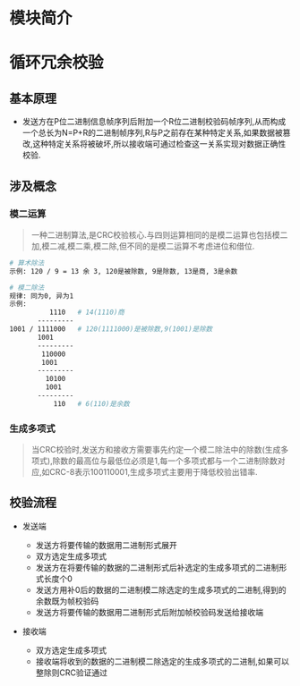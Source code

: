 # 模块简介



# 循环冗余校验

## 基本原理

* 发送方在P位二进制信息帧序列后附加一个R位二进制校验码帧序列,从而构成一个总长为N=P+R的二进制帧序列,R与P之前存在某种特定关系,如果数据被篡改,这种特定关系将被破坏,所以接收端可通过检查这一关系实现对数据正确性校验.

## 涉及概念

### 模二运算

> 一种二进制算法,是CRC校验核心.与四则运算相同的是模二运算也包括模二加,模二减,模二乘,模二除,但不同的是模二运算不考虑进位和借位.

```bash
# 算术除法
示例: 120 / 9 = 13 余 3, 120是被除数, 9是除数, 13是商, 3是余数

# 模二除法
规律: 同为0, 异为1
示例:
          1110   # 14(1110)商
       ---------
1001 / 1111000   # 120(1111000)是被除数,9(1001)是除数
       1001
       ---------
        110000
        1001
       ---------
         10100
         1001
       ---------
           110   # 6(110)是余数
```

### 生成多项式

> 当CRC校验时,发送方和接收方需要事先约定一个模二除法中的除数(生成多项式),除数的最高位与最低位必须是1,每一个多项式都与一个二进制除数对应,如CRC-8表示100110001,生成多项式主要用于降低校验出错率.

## 校验流程

* 发送端
  * 发送方将要传输的数据用二进制形式展开
  * 双方选定生成多项式
  * 发送方在将要传输的数据的二进制形式后补选定的生成多项式的二进制形式长度个0
  * 发送方用补0后的数据的二进制模二除选定的生成多项式的二进制,得到的余数既为帧校验码
  * 发送方将要传输的数据用二进制形式后附加帧校验码发送给接收端

* 接收端
  * 双方选定生成多项式
  * 接收端将收到的数据的二进制模二除选定的生成多项式的二进制,如果可以整除则CRC验证通过

